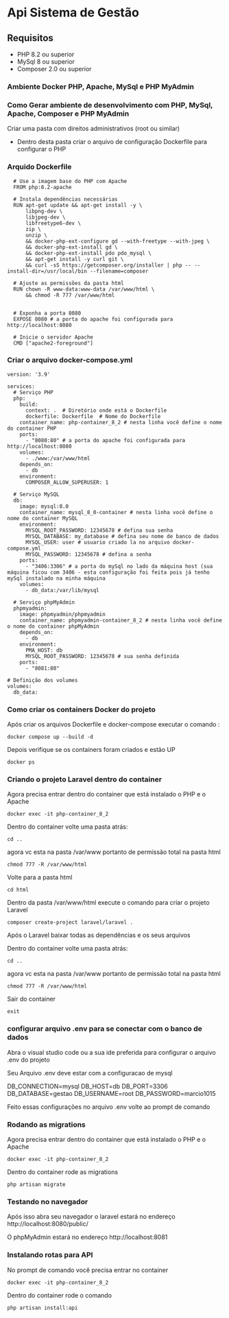 # Api Sistema de Gestão
## Requisitos

* PHP 8.2 ou superior
* MySql 8 ou superior
* Composer 2.0 ou superior

### Ambiente Docker PHP, Apache, MySql e PHP MyAdmin
### Como Gerar ambiente de desenvolvimento com PHP, MySql, Apache, Composer e PHP MyAdmin

Criar uma pasta com direitos administrativos (root ou similar)
- Dentro desta pasta criar o arquivo de configuração Dockerfile para configurar o PHP
### Arquido Dockerfile
```
  # Use a imagem base do PHP com Apache
  FROM php:8.2-apache
  
  # Instala dependências necessárias
  RUN apt-get update && apt-get install -y \
      libpng-dev \
      libjpeg-dev \
      libfreetype6-dev \
      zip \
      unzip \
      && docker-php-ext-configure gd --with-freetype --with-jpeg \
      && docker-php-ext-install gd \
      && docker-php-ext-install pdo pdo_mysql \
      && apt-get install -y curl git \
      && curl -sS https://getcomposer.org/installer | php -- --install-dir=/usr/local/bin --filename=composer
  
  # Ajuste as permissões da pasta html
  RUN chown -R www-data:www-data /var/www/html \
      && chmod -R 777 /var/www/html
  
  
  # Exponha a porta 8080
  EXPOSE 8080 # a porta do apache foi configurada para http://localhost:8080
  
  # Inicie o servidor Apache
  CMD ["apache2-foreground"]
```
### Criar o arquivo docker-compose.yml
```
version: '3.9'

services:
  # Serviço PHP
  php:
    build:
      context: .  # Diretório onde está o Dockerfile
      dockerfile: Dockerfile  # Nome do Dockerfile
    container_name: php-container_8_2 # nesta linha você define o nome do container PHP
    ports:
      - "8080:80" # a porta do apache foi configurada para http://localhost:8080
    volumes:
      - ./www:/var/www/html
    depends_on:
      - db
    environment:
      COMPOSER_ALLOW_SUPERUSER: 1

  # Serviço MySQL
  db:
    image: mysql:8.0
    container_name: mysql_8_0-container # nesta linha você define o nome do container MySQL
    environment:
      MYSQL_ROOT_PASSWORD: 12345678 # defina sua senha
      MYSQL_DATABASE: my_database # defina seu nome de banco de dados
      MYSQL_USER: user # usuario criado la no arquivo docker-compose.yml
      MYSQL_PASSWORD: 12345678 # defina a senha
    ports:
      - "3406:3306" # a porta do mySql no lado da máquina host (sua máquina ficou com 3406 - esta configuração foi feita pois já tenho mySql instalado na minha máquina
    volumes:
      - db_data:/var/lib/mysql

  # Serviço phpMyAdmin
  phpmyadmin:
    image: phpmyadmin/phpmyadmin
    container_name: phpmyadmin-container_8_2 # nesta linha você define o nome do container phpMyAdmin
    depends_on:
      - db
    environment:
      PMA_HOST: db
      MYSQL_ROOT_PASSWORD: 12345678 # sua senha definida
    ports:
      - "8081:80" 

# Definição dos volumes
volumes:
  db_data:
```


### Como criar os containers Docker do projeto

Após criar os arquivos Dockerfile e docker-compose executar o comando :
```
docker compose up --build -d
```

Depois verifique se os containers foram criados e estão UP
```
docker ps 
```
### Criando o projeto Laravel dentro do container

Agora precisa entrar dentro do container que está instalado o PHP e o Apache

```
docker exec -it php-container_8_2
```
Dentro do container volte uma pasta atrás:

```
cd ..
```

agora vc esta na pasta /var/www portanto de permissão total na pasta html

```
chmod 777 -R /var/www/html
```
Volte para a pasta html 

```
cd html
```
Dentro da pasta /var/www/html execute o comando para criar o projeto Laravel

```
composer create-project laravel/laravel .
```

Após o Laravel baixar todas as dependências e os seus arquivos 

Dentro do container volte uma pasta atrás:

```
cd ..
```

agora vc esta na pasta /var/www portanto de permissão total na pasta html

```
chmod 777 -R /var/www/html
```

Sair do container 

```
exit
```
### configurar arquivo .env para se conectar com o banco de dados

Abra o visual studio code ou a sua ide preferida para configurar o arquivo .env do projeto

Seu Arquivo .env deve estar com a configuracao de mysql

DB_CONNECTION=mysql
DB_HOST=db
DB_PORT=3306
DB_DATABASE=gestao
DB_USERNAME=root
DB_PASSWORD=marcio1015

Feito essas configurações no arquivo .env volte ao prompt de comando

### Rodando as migrations 

Agora precisa entrar dentro do container que está instalado o PHP e o Apache

```
docker exec -it php-container_8_2
```
Dentro do container rode as migrations 

```
php artisan migrate  
```

### Testando no navegador

Após isso abra seu navegador o laravel estará no endereço http://localhost:8080/public/

O phpMyAdmin estará no endereço http://localhost:8081

### Instalando rotas para API

No prompt de comando você precisa entrar no container

```
docker exec -it php-container_8_2
```
Dentro do container rode o comando 

```
php artisan install:api  
```



